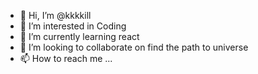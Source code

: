 - 👋 Hi, I’m @kkkkill
- 👀 I’m interested in Coding
- 🌱 I’m currently learning react
- 💞️ I’m looking to collaborate on find the path to universe
- 📫 How to reach me ...

<!---
kkkkill/kkkkill is a ✨ special ✨ repository because its `README.md` (this file) appears on your GitHub profile.
You can click the Preview link to take a look at your changes.
--->
